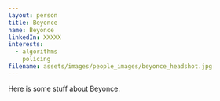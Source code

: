 ```yaml
---
layout: person
title: Beyonce
name: Beyonce
linkedIn: XXXXX
interests:
  - algorithms
    policing
filename: assets/images/people_images/beyonce_headshot.jpg
---
```


Here is some stuff about Beyonce.
